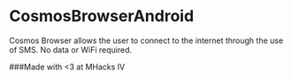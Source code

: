 CosmosBrowserAndroid
====================
Cosmos Browser allows the user to connect to the internet through the use of SMS. No data or WiFi required.

###Made with <3 at MHacks IV



